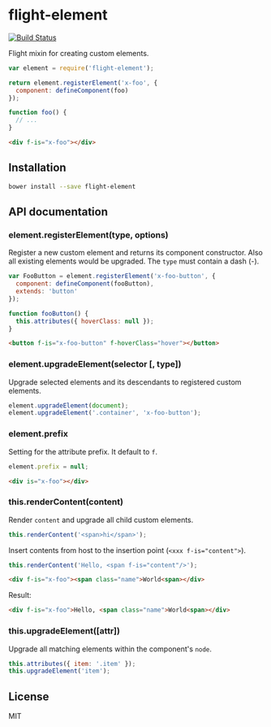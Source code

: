 flight-element
==============
[![Build Status](https://travis-ci.org/nkzawa/flight-element.svg)](https://travis-ci.org/nkzawa/flight-element)

Flight mixin for creating custom elements.

```js
var element = require('flight-element');

return element.registerElement('x-foo', {
  component: defineComponent(foo)
});

function foo() {
  // ...
}
```

```html
<div f-is="x-foo"></div>
```

## Installation

```bash
bower install --save flight-element
```

## API documentation

### element.registerElement(type, options)

Register a new custom element and returns its component constructor. Also all existing elements would be upgraded. The `type` must contain a dash (-).

```js
var FooButton = element.registerElement('x-foo-button', {
  component: defineComponent(fooButton),
  extends: 'button'
});

function fooButton() {
  this.attributes({ hoverClass: null });
}
```

```html
<button f-is="x-foo-button" f-hoverClass="hover"></button>
```

### element.upgradeElement(selector [, type])

Upgrade selected elements and its descendants to registered custom elements.

```js
element.upgradeElement(document);
element.upgradeElement('.container', 'x-foo-button');
```

### element.prefix

Setting for the attribute prefix. It default to `f`.

```js
element.prefix = null;
```

```html
<div is="x-foo"></div>
```

### this.renderContent(content)

Render `content` and upgrade all child custom elements.

```js
this.renderContent('<span>hi</span>');
```

Insert contents from host to the insertion point (`<xxx f-is="content">`).

```js
this.renderContent('Hello, <span f-is="content"/>');
```

```html
<div f-is="x-foo"><span class="name">World<span></div>
```

Result:

```html
<div f-is="x-foo">Hello, <span class="name">World<span></div>
```

### this.upgradeElement([attr])

Upgrade all matching elements within the component's `node`.

```js
this.attributes({ item: '.item' });
this.upgradeElement('item');
```

## License

MIT
